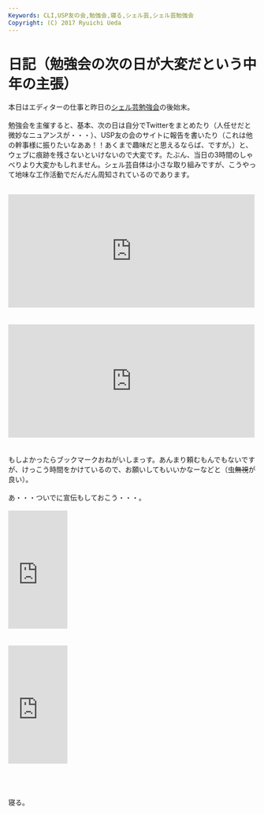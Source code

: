 ```yaml
---
Keywords: CLI,USP友の会,勉強会,寝る,シェル芸,シェル芸勉強会
Copyright: (C) 2017 Ryuichi Ueda
---
```


# 日記（勉強会の次の日が大変だという中年の主張）
本日はエディターの仕事と昨日の<a href="http://blog.ueda.asia/?p=5644" title="【問題と解答例】第16回春だからログ解析するぞシェル芸勉強会">シェル芸勉強会</a>の後始末。<br />
<br />
勉強会を主催すると、基本、次の日は自分でTwitterをまとめたり（人任せだと微妙なニュアンスが・・・）、USP友の会のサイトに報告を書いたり（これは他の幹事様に振りたいなああ！！あくまで趣味だと思えるならば、ですが。）と、ウェブに痕跡を残さないといけないので大変です。たぶん、当日の3時間のしゃべりより大変かもしれません。シェル芸自体は小さな取り組みですが、こうやって地味な工作活動でだんだん周知されているのであります。<br />
<br />
<iframe marginwidth="0" marginheight="0" src="http://b.hatena.ne.jp/entry.parts?url=https%3A%2F%2Fwww.usptomo.com%2FPAGE%3D20150419USPSTUDY" scrolling="no" frameborder="0" height="230" width="500"><div class="hatena-bookmark-detail-info"><a href="https://www.usptomo.com/PAGE=20150419USPSTUDY">USP友の会:4/18（土）シェル芸勉強会やりました</a><a href="http://b.hatena.ne.jp/entry/s/www.usptomo.com/PAGE=20150419USPSTUDY">はてなブックマーク - USP友の会:4/18（土）シェル芸勉強会やりました</a></div></iframe><br />
<br />
<br />
<iframe marginwidth="0" marginheight="0" src="http://b.hatena.ne.jp/entry.parts?url=http%3A%2F%2Ftogetter.com%2Fli%2F810033" scrolling="no" frameborder="0" height="230" width="500"><div class="hatena-bookmark-detail-info"><a href="http://togetter.com/li/810033">第16回春だからログ解析するぞシェル芸勉強会 &amp; 第34回ログと言っても丸太のことではないUSP友の会定例会 - Togetterまとめ</a><a href="http://b.hatena.ne.jp/entry/togetter.com/li/810033">はてなブックマーク - 第16回春だからログ解析するぞシェル芸勉強会 &amp; 第34回ログと言っても丸太のことではないUSP友の会定例会 - Togetterまとめ</a></div></iframe><br />
<br />
<br />
もしよかったらブックマークおねがいしまっす。あんまり頼むもんでもないですが、けっこう時間をかけているので、お願いしてもいいかなーなどと（虫<del>無視</del>が良い）。<br />
<br />
あ・・・ついでに宣伝もしておこう・・・。<br />
<br />
<iframe src="http://rcm-fe.amazon-adsystem.com/e/cm?lt1=_blank&bc1=000000&IS2=1&bg1=FFFFFF&fc1=000000&lc1=0000FF&t=ryuichiueda-22&o=9&p=8&l=as4&m=amazon&f=ifr&ref=ss_til&asins=4774173444" style="width:120px;height:240px;" scrolling="no" marginwidth="0" marginheight="0" frameborder="0"></iframe><br />
<br />
<br />
<iframe src="http://rcm-fe.amazon-adsystem.com/e/cm?lt1=_blank&bc1=000000&IS2=1&bg1=FFFFFF&fc1=000000&lc1=0000FF&t=ryuichiueda-22&o=9&p=8&l=as4&m=amazon&f=ifr&ref=ss_til&asins=B00LBPGFJS" style="width:120px;height:240px;" scrolling="no" marginwidth="0" marginheight="0" frameborder="0"></iframe><br />
<br />
<br />
<br />
<br />
寝る。
